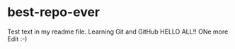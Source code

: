 # best-repo-ever
Test text in my readme file. Learning Git and GitHub
HELLO ALL!! ONe more Edit :-) 